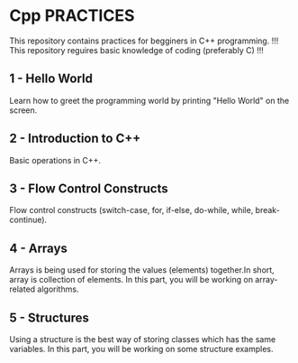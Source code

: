 # Cpp PRACTICES

This repository contains practices for begginers in C++ programming.
!!! This repository reguires basic knowledge of coding (preferably C) !!!



## 1 - Hello World

Learn how to greet the programming world by printing "Hello World" on the screen.

## 2 - Introduction to C++

Basic operations in C++.

## 3 - Flow Control Constructs

Flow control constructs (switch-case, for, if-else, do-while, while, break-continue).

## 4 - Arrays

Arrays is being used for storing the values (elements) together.In short, array is collection of elements. In this part, you will be working on array-related algorithms.

## 5 - Structures

Using a structure is the best way of storing classes which has the same variables. In this part, you will be working on some structure examples.
